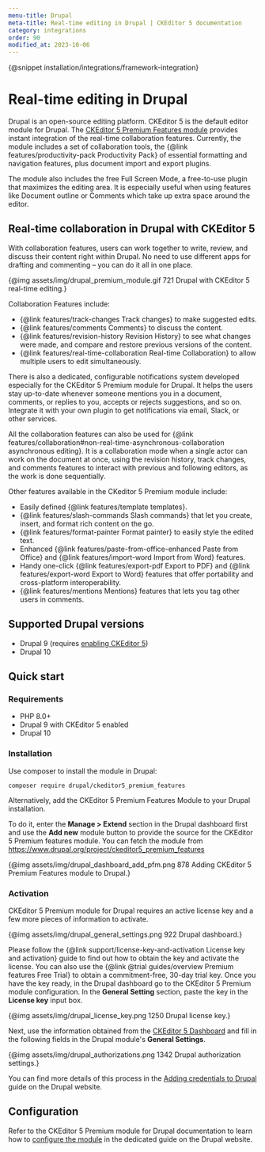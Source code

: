```yaml
---
menu-title: Drupal
meta-title: Real-time editing in Drupal | CKEditor 5 documentation
category: integrations
order: 90
modified_at: 2023-10-06
---
```


{@snippet installation/integrations/framework-integration}

# Real-time editing in Drupal

Drupal is an open-source editing platform. CKEditor 5 is the default editor module for Drupal. The [CKEditor&nbsp;5 Premium Features module](https://www.drupal.org/project/ckeditor5_premium_features) provides instant integration of the real-time collaboration features. Currently, the module includes a set of collaboration tools, the {@link features/productivity-pack Productivity Pack} of essential formatting and navigation features, plus document import and export plugins.

The module also includes the free Full Screen Mode, a free-to-use plugin that maximizes the editing area. It is especially useful when using features like Document outline or Comments which take up extra space around the editor.

## Real-time collaboration in Drupal with CKEditor 5

With collaboration features, users can work together to write, review, and discuss their content right within Drupal. No need to use different apps for drafting and commenting &ndash; you can do it all in one place.

{@img assets/img/drupal_premium_module.gif 721 Drupal with CKEditor&nbsp;5 real-time editing.}

Collaboration Features include:

* {@link features/track-changes Track changes} to make suggested edits.
* {@link features/comments Comments} to discuss the content.
* {@link features/revision-history Revision History} to see what changes were made, and compare and restore previous versions of the content.
* {@link features/real-time-collaboration Real-time Collaboration} to allow multiple users to edit simultaneously.

There is also a dedicated, configurable notifications system developed especially for the CKEditor 5 Premium module for Drupal. It helps the users stay up-to-date whenever someone mentions you in a document, comments, or replies to you, accepts or rejects suggestions, and so on. Integrate it with your own plugin to get notifications via email, Slack, or other services.

All the collaboration features can also be used for {@link features/collaboration#non-real-time-asynchronous-collaboration asynchronous editing}. It is a collaboration mode when a single actor can work on the document at once, using the revision history, track changes, and comments features to interact with previous and following editors, as the work is done sequentially.

Other features available in the CKeditor&nbsp;5 Premium module include:

* Easily defined {@link features/template templates}.
* {@link features/slash-commands Slash commands} that let you create, insert, and format rich content on the go.
* {@link features/format-painter Format painter} to easily style the edited text.
* Enhanced {@link features/paste-from-office-enhanced Paste from Office} and {@link features/import-word Import from Word} features.
* Handy one-click {@link features/export-pdf Export to PDF} and {@link features/export-word Export to Word} features that offer portability and cross-platform interoperability.
* {@link features/mentions Mentions} features that lets you tag other users in comments.


## Supported Drupal versions

* Drupal 9 (requires [enabling CKEditor 5](https://www.drupal.org/docs/core-modules-and-themes/core-modules/experimental-ckeditor-5/installation-and-configuration-of-ckeditor-5-module-on-drupal-9))
* Drupal 10

## Quick start

### Requirements

* PHP 8.0+
* Drupal 9 with CKEditor 5 enabled
* Drupal 10

### Installation

Use composer to install the module in Drupal:

```plaintext
composer require drupal/ckeditor5_premium_features
```

Alternatively, add the CKEditor 5 Premium Features Module to your Drupal installation.

To do it, enter the **Manage > Extend** section in the Drupal dashboard first and use the **Add new** module button to provide the source for the CKEditor 5 Premium features module. You can fetch the module from https://www.drupal.org/project/ckeditor5_premium_features

{@img assets/img/drupal_dashboard_add_pfm.png 878 Adding CKEditor&nbsp;5 Premium Features module to Drupal.}

### Activation

CKEditor&nbsp;5 Premium module for Drupal requires an active license key and a few more pieces of information to activate. 

{@img assets/img/drupal_general_settings.png 922 Drupal dashboard.}

Please follow the {@link support/license-key-and-activation License key and activation} guide to find out how to obtain the key and activate the license. You can also use the {@link @trial guides/overview Premium features Free Trial} to obtain a commitment-free, 30-day trial key. Once you have the key ready, in the Drupal dashboard go to the CKEditor&nbsp;5 Premium module configuration. In the **General Setting** section, paste the key in the **License key** input box.

{@img assets/img/drupal_license_key.png 1250 Drupal license key.}

Next, use the information obtained from the [CKEditor 5 Dashboard](https://dashboard.ckeditor.com/) and fill in the following fields in the Drupal module's **General Settings**.

{@img assets/img/drupal_authorizations.png 1342 Drupal authorization settings.}

You can find more details of this process in the [Adding credentials to Drupal](https://www.drupal.org/docs/contributed-modules/ckeditor-5-premium-features/how-to-install-and-set-up-the-module#s-adding-credentials-to-drupal) guide on the Drupal website.

## Configuration

Refer to the CKEditor&nbsp;5 Premium module for Drupal documentation to learn how to [configure the module](https://www.drupal.org/docs/contributed-modules/ckeditor-5-premium-features/how-to-install-and-set-up-the-module#s-configuring-ckeditor-5-premium-features) in the dedicated guide on the Drupal website.
